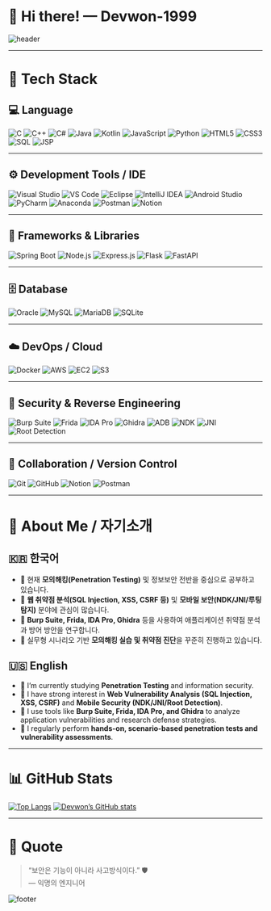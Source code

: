 # 👋 Hi there! — Devwon-1999

![header](https://capsule-render.vercel.app/api?type=waving&section=header&animation=fadeIn&text=DEVWON-1999&fontAlignY=40&height=200&fontSize=60&color=gradient&desc=Security%20·%20Development%20·%20PenTest&descAlignY=15&descAlign=20)

---

# 🚀 Tech Stack

## 💻 Language  
![C](https://img.shields.io/badge/C-A8B9CC?style=flat-square&logo=C&logoColor=white)
![C++](https://img.shields.io/badge/C++-00599C?style=flat-square&logo=C%2B%2B&logoColor=white)
![C#](https://img.shields.io/badge/C%23-239120?style=flat-square&logo=C-Sharp&logoColor=white)
![Java](https://img.shields.io/badge/Java-007396?style=flat-square&logo=OpenJDK&logoColor=white)
![Kotlin](https://img.shields.io/badge/Kotlin-7F52FF?style=flat-square&logo=Kotlin&logoColor=white)
![JavaScript](https://img.shields.io/badge/JavaScript-F7DF1E?style=flat-square&logo=JavaScript&logoColor=black)
![Python](https://img.shields.io/badge/Python-3776AB?style=flat-square&logo=Python&logoColor=white)
![HTML5](https://img.shields.io/badge/HTML5-E34F26?style=flat-square&logo=HTML5&logoColor=white)
![CSS3](https://img.shields.io/badge/CSS3-1572B6?style=flat-square&logo=CSS3&logoColor=white)
![SQL](https://img.shields.io/badge/SQL-003B57?style=flat-square&logo=MySQL&logoColor=white)
![JSP](https://img.shields.io/badge/JSP-007396?style=flat-square&logo=java&logoColor=white)

---

## ⚙️ Development Tools / IDE  
![Visual Studio](https://img.shields.io/badge/Visual%20Studio-5C2D91?style=flat-square&logo=visual-studio&logoColor=white)
![VS Code](https://img.shields.io/badge/VS%20Code-007ACC?style=flat-square&logo=visual-studio-code&logoColor=white)
![Eclipse](https://img.shields.io/badge/Eclipse-2C2255?style=flat-square&logo=Eclipse&logoColor=white)
![IntelliJ IDEA](https://img.shields.io/badge/IntelliJ%20IDEA-000000?style=flat-square&logo=intellij-idea&logoColor=white)
![Android Studio](https://img.shields.io/badge/Android%20Studio-3DDC84?style=flat-square&logo=android-studio&logoColor=white)
![PyCharm](https://img.shields.io/badge/PyCharm-000000?style=flat-square&logo=PyCharm&logoColor=white)
![Anaconda](https://img.shields.io/badge/Anaconda-44A833?style=flat-square&logo=Anaconda&logoColor=white)
![Postman](https://img.shields.io/badge/Postman-FF6C37?style=flat-square&logo=Postman&logoColor=white)
![Notion](https://img.shields.io/badge/Notion-000000?style=flat-square&logo=Notion&logoColor=white)

---

## 🧰 Frameworks & Libraries  
![Spring Boot](https://img.shields.io/badge/SpringBoot-6DB33F?style=flat-square&logo=Spring-Boot&logoColor=white)
![Node.js](https://img.shields.io/badge/Node.js-339933?style=flat-square&logo=Node.js&logoColor=white)
![Express.js](https://img.shields.io/badge/Express.js-000000?style=flat-square&logo=Express&logoColor=white)
![Flask](https://img.shields.io/badge/Flask-000000?style=flat-square&logo=Flask&logoColor=white)
![FastAPI](https://img.shields.io/badge/FastAPI-009688?style=flat-square&logo=FastAPI&logoColor=white)

---

## 🗄️ Database  
![Oracle](https://img.shields.io/badge/Oracle-F80000?style=flat-square&logo=Oracle&logoColor=white)
![MySQL](https://img.shields.io/badge/MySQL-4479A1?style=flat-square&logo=MySQL&logoColor=white)
![MariaDB](https://img.shields.io/badge/MariaDB-003545?style=flat-square&logo=MariaDB&logoColor=white)
![SQLite](https://img.shields.io/badge/SQLite-003B57?style=flat-square&logo=SQLite&logoColor=white)

---

## ☁️ DevOps / Cloud  
![Docker](https://img.shields.io/badge/Docker-2496ED?style=flat-square&logo=Docker&logoColor=white)
![AWS](https://img.shields.io/badge/Amazon%20AWS-232F3E?style=flat-square&logo=Amazon-AWS&logoColor=white)
![EC2](https://img.shields.io/badge/Amazon%20EC2-FF9900?style=flat-square&logo=Amazon-EC2&logoColor=white)
![S3](https://img.shields.io/badge/Amazon%20S3-569A31?style=flat-square&logo=Amazon-S3&logoColor=white)

---

## 🔐 Security & Reverse Engineering  
![Burp Suite](https://img.shields.io/badge/Burp%20Suite-FF6633?style=flat-square&logo=burp-suite&logoColor=white)
![Frida](https://img.shields.io/badge/Frida-000000?style=flat-square&logoColor=white)
![IDA Pro](https://img.shields.io/badge/IDA%20Pro-7A2A2A?style=flat-square&logoColor=white)
![Ghidra](https://img.shields.io/badge/Ghidra-FDDA0D?style=flat-square&logoColor=black)
![ADB](https://img.shields.io/badge/ADB-3DDC84?style=flat-square&logo=Android&logoColor=white)
![NDK](https://img.shields.io/badge/Android%20NDK-3DDC84?style=flat-square&logo=Android&logoColor=white)
![JNI](https://img.shields.io/badge/JNI-007396?style=flat-square&logo=java&logoColor=white)
![Root Detection](https://img.shields.io/badge/Root%20Detection-000000?style=flat-square&logo=Android&logoColor=white)

---

## 🧩 Collaboration / Version Control  
![Git](https://img.shields.io/badge/Git-F05032?style=flat-square&logo=Git&logoColor=white)
![GitHub](https://img.shields.io/badge/GitHub-181717?style=flat-square&logo=GitHub&logoColor=white)
![Notion](https://img.shields.io/badge/Notion-000000?style=flat-square&logo=Notion&logoColor=white)
![Postman](https://img.shields.io/badge/Postman-FF6C37?style=flat-square&logo=Postman&logoColor=white)

---

# 🌱 About Me / 자기소개

## 🇰🇷 한국어
- 🔭 현재 **모의해킹(Penetration Testing)** 및 정보보안 전반을 중심으로 공부하고 있습니다.  
- 💬 **웹 취약점 분석(SQL Injection, XSS, CSRF 등)** 및 **모바일 보안(NDK/JNI/루팅 탐지)** 분야에 관심이 많습니다.  
- 🌱 **Burp Suite, Frida, IDA Pro, Ghidra** 등을 사용하여 애플리케이션 취약점 분석과 방어 방안을 연구합니다.  
- 🧩 실무형 시나리오 기반 **모의해킹 실습 및 취약점 진단**을 꾸준히 진행하고 있습니다.

## 🇺🇸 English
- 🔭 I’m currently studying **Penetration Testing** and information security.  
- 💬 I have strong interest in **Web Vulnerability Analysis (SQL Injection, XSS, CSRF)** and **Mobile Security (NDK/JNI/Root Detection)**.  
- 🌱 I use tools like **Burp Suite, Frida, IDA Pro, and Ghidra** to analyze application vulnerabilities and research defense strategies.  
- 🧩 I regularly perform **hands-on, scenario-based penetration tests and vulnerability assessments**.

---

# 📊 GitHub Stats
[![Top Langs](https://github-readme-stats.vercel.app/api/top-langs/?username=Devwon-1999&layout=compact&theme=tokyonight)](https://github.com/anuraghazra/github-readme-stats)
[![Devwon’s GitHub stats](https://github-readme-stats.vercel.app/api?username=Devwon-1999&show_icons=true&theme=tokyonight)](https://github.com/anuraghazra/github-readme-stats)

---

# 🧠 Quote
> “보안은 기능이 아니라 사고방식이다.” 🛡️  
> — 익명의 엔지니어

![footer](https://capsule-render.vercel.app/api?type=waving&section=footer&color=gradient)
